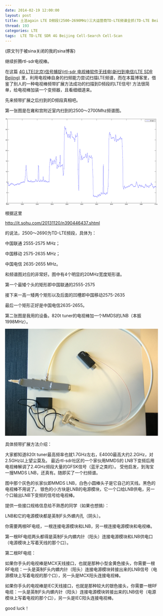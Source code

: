 ```yaml
---
date: 2014-02-19 12:00:00
layout: post
title: 土法again LTE D频段(2500~2690MHz)三大运营商TD-LTE频谱全抓(TD-LTE Beijing capture scan)
thread: 193
categories: LTE
tags:  LTE TD-LTE SDR 4G Beijing Cell-Search Cell-Scan
---
```


(原文刊于被sina关闭的我的sina博客)

继续折腾rtl-sdr电视棒。

在这篇 [4G LTE(北京)信号捕捉(rtl-sdr 电视棒软件无线电)新扫到电信(LTE SDR Beijing)](http://sdr-x.github.io/4G%20LTE%28%E5%8C%97%E4%BA%AC%29%E4%BF%A1%E5%8F%B7%E6%8D%95%E6%8D%89%28rtl-sdr%20%E7%94%B5%E8%A7%86%E6%A3%92%E8%BD%AF%E4%BB%B6%E6%97%A0%E7%BA%BF%E7%94%B5%29%E6%96%B0%E6%89%AB%E5%88%B0%E7%94%B5%E4%BF%A1%28LTE%20SDR%20Beijing%29/) 里，利用电视棒自身的扫频能力尝试扫描LTE频谱，而在本篇博客里，借鉴了别人的一种电视棒频带扩展方法成功的扫描到D频段的LTE信号! 方法很简单，给电视棒加装一个变频器，且看细细道来。

先来频带扩展之后扫到的D频段真相吧。

第一张图是在雍和宫附近室内扫到的2500～2700Mhz频谱图。

![](../media/beijing-lte-spec1.png)

根据这里

http://it.sohu.com/20131120/n390446437.shtml

的说法，2500～2690为TD-LTE频段，具体为：

中国联通 2555-2575 MHz；

中国移动 2575-2635 MHz；

中国电信 2635-2655 MHz。

和频谱图对应的非常好。图中有4个明显的20MHz宽度矩形谱。

第一个最矮个头的矩形即中国联通的2555-2575

接下来一高一矮两个矩形以及后面的凹槽即中国移动2575-2635

最后一个矩形正好是中国电信2635-2655。
  
第二张图是我用的设备。820t tuner的电视棒加一个MMDS的LNB（本振1998MHz）。

![](../media/beijing-lte-spec-equipment.jpg)

具体频带扩展方法介绍：

大家都知道820t tuner最高频率也就1.7GHz左右，E4000最高大约2.2GHz，对2.5GHz以上望尘莫及。
最近rtl-sdr社区的一个家伙用MMDS的 LNB下变频后用电视棒解调了2.4GHz频段大量的GFSK信号（蓝牙之类的）。
受他启发，到淘宝一搜MMDS LNB，还真有。随即买了一个扫频谱。

图中那个灰色的长家伙即MMDS LNB，白色小圆棒头子是它自己的天线。黑色的电视棒不用说了。
银色的小方块是LNB的电源模块，它一个口给LNB供电，另一个口输出LNB下变频的信号给电视棒。

提供一些接口规格信息给不熟悉的同学（如果也想搞）：

LNB和它的电源模块都是英制F头外螺内孔（阴头）。

你需要两根RF电缆，一根连接电源模块和LNB，另一根连接电源模块和电视棒。

第一根RF电缆两头都得是英制F头内螺内针（阳头）连接电源模块和LNB供电口（电源模块上写着天线的那个口）。

第二根RF电缆：

如果你手头的电视棒是MCX天线接口，也就是那种小型金黄色接头，你需要一根RF电缆：一头是英制F头内螺内针（阳头）连接电源模块转接出来的LNB信号（电源模块上写着电视的那个口），另一头是MCX阳头连接电视棒。

如果你手头的电视棒是IEC天线接口，也就是那种较大的银色接头，你需要一根RF电缆：一头是英制F头内螺内针（阳头）连接电源模块转接出来的LNB信号（电源模块上写着电视的那个口），另一头是IEC阳头连接电视棒。

good luck！
